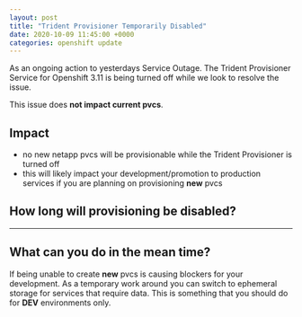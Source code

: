 ```yaml
---
layout: post
title: "Trident Provisioner Temporarily Disabled"
date: 2020-10-09 11:45:00 +0000
categories: openshift update
---
```


As an ongoing action to yesterdays Service Outage. The Trident Provisioner Service for Openshift 3.11 is being turned off while we look to resolve the issue. 

This issue does **not impact current pvcs**. 

## Impact

- no new netapp pvcs will be provisionable while the Trident Provisioner is turned off
- this will likely impact your development/promotion to production services if you are planning on provisioning **new** pvcs 

## How long will provisioning be disabled?

***

## What can you do in the mean time?

If being unable to create **new** pvcs is causing blockers for your development. As a temporary work around you can switch to ephemeral storage for services that require data. This is something that you should do for **DEV** environments only. 


